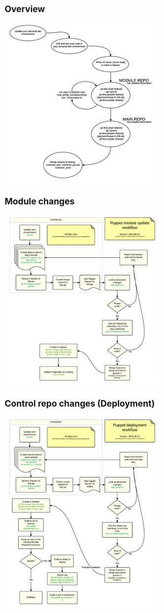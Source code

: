 # Overview
![Workflows](/images/OverviewGitFlow.png)

# Module changes
![Workflows](/images/PuppetmoduleupdateWorkflow.png)

# Control repo changes (Deployment)
![Workflows](/images/PuppetcodeWorkflow.png)
